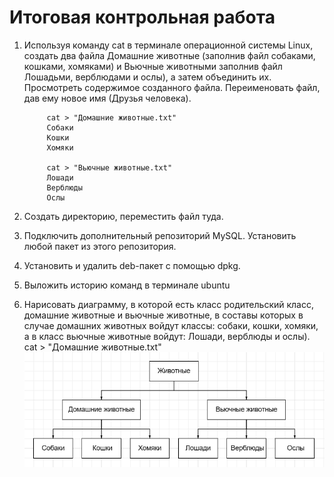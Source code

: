 # Итоговая контрольная работа

1. Используя команду cat в терминале операционной системы Linux, создать два файла Домашние животные (заполнив файл собаками, кошками, хомяками) и Вьючные животными заполнив файл Лошадьми, верблюдами и ослы), а затем объединить их. Просмотреть содержимое созданного файла. Переименовать файл, дав ему новое имя (Друзья человека).

            cat > "Домашние животные.txt"
            Собаки
            Кошки
            Хомяки

            cat > "Вьючные животные.txt"
            Лошади 
            Верблюды
            Ослы

3. Создать директорию, переместить файл туда.

  

4. Подключить дополнительный репозиторий MySQL. Установить любой пакет
из этого репозитория.

5. Установить и удалить deb-пакет с помощью dpkg.


6. Выложить историю команд в терминале ubuntu

 
7. Нарисовать диаграмму, в которой есть класс родительский класс, домашние животные и вьючные животные, в составы которых в случае домашних животных войдут классы: собаки, кошки, хомяки, а в класс вьючные животные войдут: Лошади, верблюды и ослы).
cat > "Домашние животные.txt"
![скрин выполненой работы](Screen/Homework6.png)

